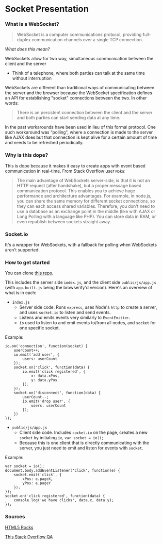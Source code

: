 # Socket Presentation

### What is a WebSocket?

> WebSocket is a computer communications protocol, providing full-duplex communication channels over a single TCP connection.

_What does this mean?_

WebSockets allow for two way, simultaneous communication between the client and the server

* Think of a telephone, where both parties can talk at the same time without interruption

WebSockets are different than traditional ways of communicating between the server and the browser because the WebSocket specification defines an API for establishing "socket" connections between the two. In other words:

> There is an persistent connection between the client and the server and both parties can start sending data at any time.

In the past workarounds have been used in lieu of this formal protocol. One such workaround was "polling", where a connection is made to the server like AJAX does but that connection is kept alive for a certain amount of time and needs to be refreshed periodically.


### Why is this dope?

This is dope because it makes it easy to create apps with event based communication in real-time. From Stack Overflow user `Moka`:

> The main advantage of WebSockets server-side, is that it is not an HTTP request (after handshake), but a proper message based communication protocol. This enables you to achieve huge performance and architecture advantages. For example, in node.js, you can share the same memory for different socket connections, so they can each access shared variables. Therefore, you don't need to use a database as an exchange point in the middle (like with AJAX or Long Polling with a language like PHP). You can store data in RAM, or even republish between sockets straight away.

### Socket.io

It's a wrapper for WebSockets, with a fallback for polling when WebSockets aren't supported.

### How to get started

You can clone [this repo](https://github.com/skiprox/websockets-getting-started).

This includes the server side `index.js`, and the client side `public/js/app.js` (with `app.built.js` being the browserify'd version). Here's an overview of what is in each:

* `index.js`
	* Server side code. Runs `express`, uses Node's `http` to create a server, and uses `socket.io` to listen and send events.
	* Listens and emits events very similarly to `EventEmitter`.
	* `io` used to listen to and emit events to/from all nodes, and `socket` for one specific socket.
	
Example:

```
io.on('connection', function(socket) {
	userCount++;
	io.emit('add user', {
		users: userCount
	});
	socket.on('click', function(data) {
		io.emit('click registered', {
			x: data.xPos,
			y: data.yPos
		});
	});
	socket.on('disconnect', function(data) {
		userCount--;
		io.emit('drop user', {
			users: userCount
		});
	})
});
```

* `public/js/app.js`
	* Client side code. Includes `socket.io` on the page, creates a new `socket` by initiating `io`, `var socket = io();`
	* Because this is one client that is directly communicating with the server, you just need to emit and listen for events with `socket`.
	
Example:

```
var socket = io();
document.body.addEventListener('click', function(e) {
	socket.emit('click', {
		xPos: e.pageX,
		yPos: e.pageY
	});
});
socket.on('click registered', function(data) {
	console.log('we have clicks', data.x, data.y);
});
```


### Sources 

[HTML5 Rocks](https://www.html5rocks.com/en/tutorials/websockets/basics/)

[This Stack Overflow QA](http://stackoverflow.com/questions/10028770/in-what-situations-would-ajax-long-short-polling-be-preferred-over-html5-websock)
